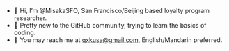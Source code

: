 - 👋 Hi, I’m @MisakaSFO, San Francisco/Beijing based loyalty program researcher. 
- 👀 Pretty new to the GitHub community, trying to learn the basics of coding.
- 🌱 You may reach me at qxkusa@gmail.com, English/Mandarin preferred.

<!---
MisakaSFO/MisakaSFO is a ✨ special ✨ repository because its `README.md` (this file) appears on your GitHub profile.
You can click the Preview link to take a look at your changes.
--->
